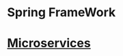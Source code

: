 # Spring FrameWork


# [Microservices](https://github.com/adhikariaman01/BookmarkSiteList/blob/master/MyBookmarkedLink/Microservices/README.md)
